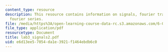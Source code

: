 ```yaml
---
content_type: resource
description: This resource contains information on signals, fourier transform, and
  fourier series.
file: /media/https%3A/open-learning-course-data-rc.s3.amazonaws.com/6-071j-introduction-to-electronics-signals-and-measurement-spring-2006/e6d13ee57054da1e3921f1464ebdb6c0_lab3_signals2.pdf
file_type: application/pdf
resourcetype: Document
title: lab3_signals2.pdf
uid: e6d13ee5-7054-da1e-3921-f1464ebdb6c0
---
```

